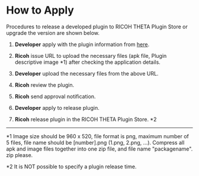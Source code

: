 # How to Apply

Procedures to release a developed plugin to RICOH THETA Plugin Store or upgrade the version are shown below.

1. **Developer** apply with the plugin information from [here](https://www8.webcas.net/form/pub/ricoh/partner).

2. **Ricoh** issue URL to upload the necessary files (apk file, Plugin descriptive image \*1) after checking the application details.

3. **Developer** upload the necessary files from the above URL.

4. **Ricoh** review the plugin.

5. **Ricoh** send approval notification.

6. **Developer** apply to release plugin.

7. **Ricoh** release plugin in the RICOH THETA Plugin Store. \*2

---

\*1 Image size should be 960 x 520, file format is png, maximum number of 5 files, file name should be [number].png (1.png, 2.png, ...). Compress all apk and image files together into one zip file, and file name "packagename". zip please.  

\*2 It is NOT possible to specify a plugin release time.
